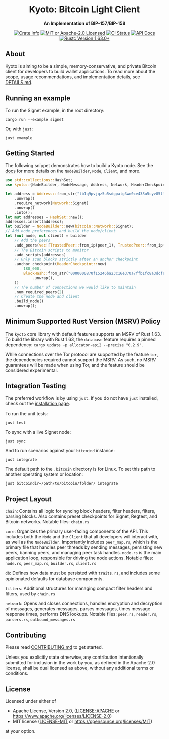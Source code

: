 <div align="center">
  <h1>Kyoto: Bitcoin Light Client</h1>
  <p>
    <strong>An Implementation of BIP-157/BIP-158</strong>
  </p>

  <p>
    <a href="https://crates.io/crates/kyoto-cbf"><img alt="Crate Info" src="https://img.shields.io/crates/v/kyoto-cbf.svg"/></a>
    <a href="https://github.com/bitcoindevkit/bdk/blob/master/LICENSE"><img alt="MIT or Apache-2.0 Licensed" src="https://img.shields.io/badge/license-MIT%2FApache--2.0-blue.svg"/></a>
    <a href="https://github.com/rustaceanrob/kyoto/actions?query=workflow%3ACI"><img alt="CI Status" src="https://github.com/bitcoindevkit/bdk/workflows/CI/badge.svg"></a>
    <a href="https://docs.rs/kyoto-cbf"><img alt="API Docs" src="https://img.shields.io/badge/docs.rs-kyoto_cbf-green"/></a>
    <a href="https://blog.rust-lang.org/2022/08/11/Rust-1.63.0.html"><img alt="Rustc Version 1.63.0+" src="https://img.shields.io/badge/rustc-1.63.0%2B-lightgrey.svg"/></a>
  </p>
</div>

## About

Kyoto is aiming to be a simple, memory-conservative, and private Bitcoin client for developers to build wallet applications. To read more about the scope, usage recommendations, and implementation details, see [DETAILS.md](./doc/DETAILS.md).

## Running an example

To run the Signet example, in the root directory:

```
cargo run --example signet
```

Or, with `just`:

```
just example
```

## Getting Started

The following snippet demonstrates how to build a Kyoto node. See the [docs](https://docs.rs/kyoto-cbf) for more details on the `NodeBuilder`, `Node`, `Client`, and more.

```rust
use std::collections::HashSet;
use kyoto::{NodeBuilder, NodeMessage, Address, Network, HeaderCheckpoint, BlockHash, TrustedPeer};

let address = Address::from_str("tb1q9pvjqz5u5sdgpatg3wn0ce438u5cyv85lly0pc")
    .unwrap()
    .require_network(Network::Signet)
    .unwrap()
    .into();
let mut addresses = HashSet::new();
addresses.insert(address);
let builder = NodeBuilder::new(bitcoin::Network::Signet);
// Add node preferences and build the node/client
let (mut node, mut client) = builder
    // Add the peers
    .add_peers(vec![TrustedPeer::from_ip(peer_1), TrustedPeer::from_ip(peer_1)])
    // The Bitcoin scripts to monitor
    .add_scripts(addresses)
    // Only scan blocks strictly after an anchor checkpoint
    .anchor_checkpoint(HeaderCheckpoint::new(
        180_000,
        BlockHash::from_str("0000000870f15246ba23c16e370a7ffb1fc8a3dcf8cb4492882ed4b0e3d4cd26")
            .unwrap(),
    ))
    // The number of connections we would like to maintain
    .num_required_peers(2)
    // Create the node and client
    .build_node()
    .unwrap();
```

## Minimum Supported Rust Version (MSRV) Policy

The `kyoto` core library with default features supports an MSRV of Rust 1.63. To build the library with Rust 1.63, the `database` feature requires a pinned dependency: `cargo update -p allocator-api2 --precise "0.2.9"`.

While connections over the Tor protocol are supported by the feature `tor`, the dependencies required cannot support the MSRV. As such, no MSRV guarantees will be made when using Tor, and the feature should be considered experimental.

## Integration Testing

The preferred workflow is by using `just`. If you do not have `just` installed, check out the [installation page](https://just.systems/man/en/chapter_4.html).

To run the unit tests:

```
just test
```

To sync with a live Signet node:

```
just sync
```

And to run scenarios against your `bitcoind` instance:

```
just integrate
```

The default path to the `.bitcoin` directory is for Linux. To set this path to another operating system or location:

```
just bitcoindir=/path/to/bitcoin/folder/ integrate
```

## Project Layout

`chain`: Contains all logic for syncing block headers, filter headers, filters, parsing blocks. Also contains preset checkpoints for Signet, Regtest, and Bitcoin networks. Notable files: `chain.rs`

`core`: Organizes the primary user-facing components of the API. This includes both the `Node` and the `Client` that all developers will interact with, as well as the `NodeBuilder`. Importantly includes `peer_map.rs`, which is the primary file that handles peer threads by sending messages, persisting new peers, banning peers, and managing peer task handles. `node.rs` is the main application loop, responsible for driving the node actions. Notable files: `node.rs`, `peer_map.rs`, `builder.rs`, `client.rs`

`db`: Defines how data must be persisted with `traits.rs`, and includes some opinionated defaults for database components.

`filters`: Additional structures for managing compact filter headers and filters, used by `chain.rs`

`network`: Opens and closes connections, handles encryption and decryption of messages, generates messages, parses messages, times message response times, performs DNS lookups. Notable files: `peer.rs`, `reader.rs`, `parsers.rs`, `outbound_messages.rs`

## Contributing

Please read [CONTRIBUTING.md](./CONTRIBUTING.md) to get started.

Unless you explicitly state otherwise, any contribution intentionally submitted for inclusion in the work by you, as defined in the Apache-2.0 license, shall be dual licensed as above, without any additional terms or conditions.

## License

Licensed under either of

* Apache License, Version 2.0, ([LICENSE-APACHE](LICENSE-APACHE) or <https://www.apache.org/licenses/LICENSE-2.0>)
* MIT license ([LICENSE-MIT](LICENSE-MIT) or <https://opensource.org/licenses/MIT>)

at your option.